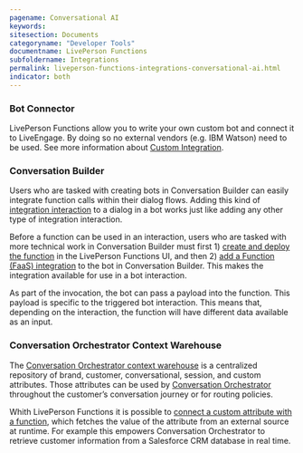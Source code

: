 ```yaml
---
pagename: Conversational AI
keywords:
sitesection: Documents
categoryname: "Developer Tools"
documentname: LivePerson Functions
subfoldername: Integrations
permalink: liveperson-functions-integrations-conversational-ai.html
indicator: both
---
```

### Bot Connector
LivePerson Functions allow you to write your own custom bot and connect it to LiveEngage. By doing so no external vendors (e.g. IBM Watson) need to be used. See more information about [Custom Integration](third-party-bots-custom-integration.html).

### Conversation Builder
Users who are tasked with creating bots in Conversation Builder can easily integrate function calls within their dialog flows. Adding this kind of [integration interaction](conversation-builder-conversation-builder-interactions.html#integrations) to a dialog in a bot works just like adding any other type of integration interaction.

Before a function can be used in an interaction, users who are tasked with more technical work in Conversation Builder must first 1) [create and deploy the function](liveperson-functions-getting-started.html) in the LivePerson Functions UI, and then 2) [add a Function (FaaS) integration](conversation-builder-integrations-liveperson-functions-integrations.html) to the bot in Conversation Builder. This makes the integration available for use in a bot interaction.

As part of the invocation, the bot can pass a payload into the function. This payload is specific to the triggered bot interaction. This means that, depending on the interaction, the function will have different data available as an input.

### Conversation Orchestrator Context Warehouse
The [Conversation Orchestrator context warehouse](maven-context-warehouse-overview.html) is a centralized repository of brand, customer, conversational, session, and custom attributes. Those attributes can be used by [Conversation Orchestrator](maven-overview.html) throughout the customer’s conversation journey or for routing policies.

Whith LivePerson Functions it is possible to [connect a custom attribute with a function](maven-context-warehouse-custom-static-or-function.html#create-a-liveperson-function-variable), which fetches the value of the attribute from an external source at runtime. For example this empowers Conversation Orchestrator to retrieve customer information from a Salesforce CRM database in real time. 
